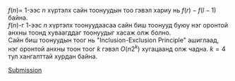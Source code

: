 $f(n)=$ $1$-ээс $n$ хүртэлх сайн тоонуудын тоо гэвэл хариу нь $f(r)-f(l-1)$ байна.\
$f(n)$-г $1$-ээс $n$ хүртэлх тоонуудаасаа сайн биш тоонууд буюу нэг оронтой анхны тоонд хуваагддаг тоонуудыг хасаж олж болно.\
Сайн биш тоонуудын тоог нь "Inclusion-Exclusion Principle" ашиглаад, нэг оронтой анхны тоон тоог $k$ гэвэл $O(n2^k)$ хугацаанд олж чадна. $k=4$ тул хангалттай хурдан байна.

[Submission](https://codeforces.com/contest/2125/submission/330316809)